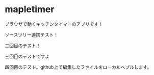 # mapletimer
ブラウザで動くキッチンタイマーのアプリです！

ソースツリー連携テスト！

二回目のテスト！

三回目のテストですよ

四回目のテスト。github上で編集したファイルをローカルへプルします。
